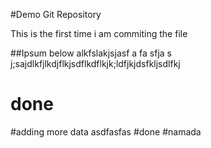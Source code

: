 #Demo Git Repository

This is the first time i am commiting the file

##Ipsum below
alkfslakjsjasf
 a
 fa
 sfja
 s
 j;sajdlkfjlkdjflkjsdflkdflkjk;ldfjkjdsfkljsdlfkj
# done

#adding more data
asdfasfas
#done
#namada
